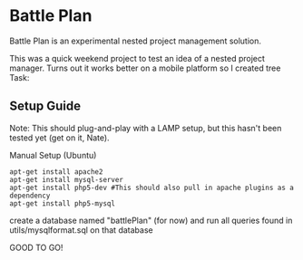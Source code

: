 Battle Plan
=========

Battle Plan is an experimental nested project management solution.

This was a quick weekend project to test an idea of a nested project manager. Turns out it works better on a mobile platform so I created tree Task:  

Setup Guide
------------
Note: This should plug-and-play with a LAMP setup, but this hasn't been
tested yet (get on it, Nate).


Manual Setup (Ubuntu)

    apt-get install apache2
    apt-get install mysql-server
    apt-get install php5-dev #This should also pull in apache plugins as a dependency
    apt-get install php5-mysql 

    

create a database named "battlePlan" (for now) and run all queries found in utils/mysqlformat.sql on that database

GOOD TO GO!
